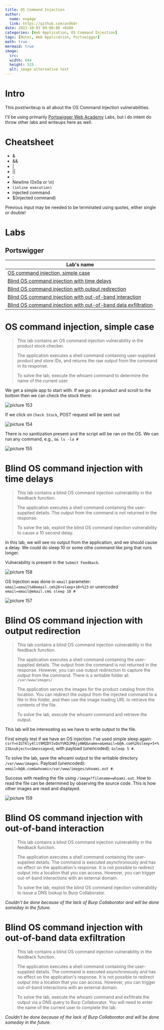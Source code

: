 ```yaml
---
title: OS Command Injection
author:
  name: eng4ge
  link: https://github.com/an9k0r
date: 2022-10-03 09:00:00 +0200
categories: [Web Application, OS Command Injection]
tags: [Notes, Web Application, Portswigger]
math: true
mermaid: true
image:
  src: 
  width: 694
  height: 515
  alt: image alternative text
---
```

# Intro
This post/writeup is all about the OS Command Injection vulnerabilities.

I'll be using primarily [Portswigger Web Academy](https://portswigger.net/web-security/os-command-injection) Labs, but i do intent do throw other labs and writeups here as well.

# Cheatsheet

- &
- &&
- |
- ||
- ;
- Newline (0x0a or \n)
- ` (inline execution) `
- injected command 
- $(injected command)

Previous input may be needed to be terminated using quotes, either single or double!

# Labs
## Portswigger
| Lab's name|
|---|
|[OS command injection, simple case](#os-command-injection-simple-case)|
|[Blind OS command injection with time delays](#blind-os-command-injection-with-time-delays)|
|[Blind OS command injection with output redirection](#blind-os-command-injection-with-output-redirection)|
|[Blind OS command injection with out-of-band interaction](#blind-os-command-injection-with-out-of-band-interaction)|
|[Blind OS command injection with out-of-band data exfiltration](#blind-os-command-injection-with-out-of-band-data-exfiltration)|

# OS command injection, simple case
>  This lab contains an OS command injection vulnerability in the product stock checker.
> 
> The application executes a shell command containing user-supplied product and store IDs, and returns the raw output from the command in its response.
> 
> To solve the lab, execute the whoami command to determine the name of the current user. 

We get a simple app to start with. If we go on a product and scroll to the bottom then we can check the stock there:

![picture 153](/assets/images/5feaeb51169382f90124a2edf9b30eb51e697fe9befb7e4f7b6ef6b870ce2f51.png)  

If we click on `Check Stock`, POST request will be sent out

![picture 154](/assets/images/324cdadc8dbdc9d878d7bbee84d74fdf1b0fc0c43b38cb32970eaa7a2e0c2af7.png)  

There is no sanitization present and the script will be ran on the OS. We can run any command, e.g., `&& ls -la #`

![picture 155](/assets/images/a8e50aa6ec8a4eedc1b93f883b1f756642358b870c9c7ecc60b321b9cb06b60f.png) 

# Blind OS command injection with time delays
>  This lab contains a blind OS command injection vulnerability in the feedback function.
> 
> The application executes a shell command containing the user-supplied details. The output from the command is not returned in the response.
> 
> To solve the lab, exploit the blind OS command injection vulnerability to cause a 10 second delay. 

In this lab, we will see no output from the application, and we should cause a delay. We could do sleep 10 or some othe command like ping that runs longer.

Vulnerability is present in the `Submit Feedback`.

![picture 158](/assets/images/82a850b9118dffcd68fd4b73d9839ca80ae999f90d5a04dd005a1eafefc4e911.png)  

OS Injection was done in `email` parameter: `email=email%40email.cm%26+sleep+10+%23` or unencoded `email=email@email.cm& sleep 10 #`

![picture 157](/assets/images/bcecc3d03ca0b62a7492eee8ea655446086f4bbdc772407cb80dcddeeebe5c60.png)  

# Blind OS command injection with output redirection

>  This lab contains a blind OS command injection vulnerability in the feedback function.
> 
> The application executes a shell command containing the user-supplied details. The output from the command is not returned in the response. However, you can use output redirection to capture the output from the command. There is a writable folder at:
> `/var/www/images/`
>
> The application serves the images for the product catalog from this location. You can redirect the output from the injected command to a file in this folder, and then use the image loading URL to retrieve the contents of the file.
> 
> To solve the lab, execute the whoami command and retrieve the output. 

This lab will be interessting as we have to write output to the file. 

First simply test if we have an OS injection. I've used simple sleep again: `csrf=nIGTkly4lit9MZDY3vDoYVKDJMAjyAWQ&name=a&email=b@A.com%26sleep+5+%23&subject=c&message=d`, with payload (unencoded): `&sleep 5 #`.

To solve the lab, save the whoami output to the writable directory `/var/www/images`. Payload (unencoded): `email=b@A.com&whoami>/var/www/images/whoami.out #`.

Success with reading the file using `/image?filename=whoami.out`. How to read the file can be determined by observing the source code. This is how other images are read and displayed.

![picture 159](/assets/images/acc06e3ae7ffa8080b68e2b2bc06d7a169e629ba41177c9a4a768cc2a61b8f3b.png)  

# Blind OS command injection with out-of-band interaction

>  This lab contains a blind OS command injection vulnerability in the feedback function.
> 
> The application executes a shell command containing the user-supplied details. The command is executed asynchronously and has no effect on the application's response. It is not possible to redirect output into a location that you can access. However, you can trigger out-of-band interactions with an external domain.
> 
> To solve the lab, exploit the blind OS command injection vulnerability to issue a DNS lookup to Burp Collaborator. 

*Couldn't be done because of the lack of Burp Collaborator and will be done someday in the future.*

# Blind OS command injection with out-of-band data exfiltration

>  This lab contains a blind OS command injection vulnerability in the feedback function.
> 
> The application executes a shell command containing the user-supplied details. The command is executed asynchronously and has no effect on the application's response. It is not possible to redirect output into a location that you can access. However, you can trigger out-of-band interactions with an external domain.
> 
> To solve the lab, execute the whoami command and exfiltrate the output via a DNS query to Burp Collaborator. You will need to enter the name of the current user to complete the lab.

*Couldn't be done because of the lack of Burp Collaborator and will be done someday in the future.*

